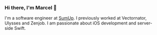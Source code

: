 ### Hi there, I'm Marcel 👋

I'm a software engineer at [SumUp](https://sumup.com). I previously worked at Vectornator, Ulysses and Zenjob. I am passionate about iOS development and server-side Swift.
